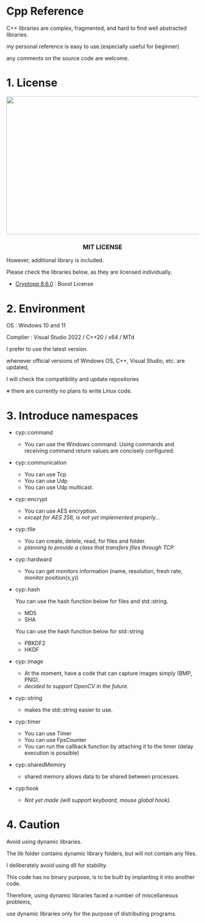 # Cpp Reference

C++ libraries are complex, fragmented, and hard to find well abstracted libraries.

my personal reference is easy to use.(especially useful for beginner)

any comments on the source code are welcome.


# 1. License

<p align="center">
    <img src="https://i.imgur.com/GklIXU7.png"  width="700" height="362.25"/></center>
</p>

<h3 align="center">MIT LICENSE</h1>

However, additional library is included.

Please check the libraries below, as they are licensed individually.

- [Cryptopp 8.6.0](https://github.com/weidai11/cryptopp) : Boost License

# 2. Environment


OS : Windows 10 and 11

Complier : Visual Studio 2022 / C++20 / x64 / MTd


I prefer to use the latest version.

whenever official versions of Windows OS, C++, Visual Studio, etc. are updated,

I will check the compatibility and update repositories

※ there are currently no plans to write Linux code.

# 3. Introduce namespaces
- cyp::command
    + You can use the Windows command. Using commands and receiving command return values are concisely configured.
 
- cyp::communication
    + You can use Tcp
    + You can use Udp
    + You can use Udp multicast.

- cyp::encrypt
    + You can use AES encryption.
    + *except for AES 256, is not yet implemented properly...*
 
- cyp::file
    + You can create, delete, read, for files and folder.
    + *planning to provide a class that transfers files through TCP.*

- cyp::hardward
    + You can get monitors information (name, resolution, fresh rate, monitor position(x,y))

- cyp::hash

     You can use the hash function below for files and std::string.
    + MD5
    + SHA
     
     You can use the hash function below for std::string
    + PBKDF2
    + HKDF
   
- cyp::image
    + At the moment, have a code that can capture images simply (BMP, PNG).
    + *decided to support OpenCV in the future.*

- cyp::string
    + makes the std::string easier to use.
    
- cyp::timer
    + You can use Timer
    + You can use FpsCounter
    + You can run the callback function by attaching it to the timer (delay execution is possible)
 
- cyp::sharedMemory
    + shared memory allows data to be shared between processes.

- cyp:hook
    + *Not yet made (will support keyboard, mouse global hook).*
 
# 4. Caution
   Avoid using dynamic libraries.

   The lib folder contains dynamic library folders, but will not contain any files.

   I deliberately avoid using dll for stability.
    
   This code has no binary purpose, is to be built by implanting it into another code.
    

   Therefore, using dynamic libraries faced a number of miscellaneous problems,
    
   use dynamic libraries only for the purpose of distributing programs.
